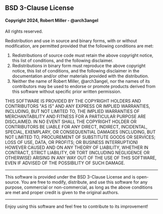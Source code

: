## BSD 3-Clause License

#### Copyright 2024, Robert Miller - @arch3angel

All rights reserved.

Redistribution and use in source and binary forms, with or without modification, are permitted provided that the following conditions are met:

1. Redistributions of source code must retain the above copyright notice, this list of conditions, and the following disclaimer.
2. Redistributions in binary form must reproduce the above copyright notice, this list of conditions, and the following disclaimer in the documentation and/or other materials provided with the distribution.
3. Neither the name of Robert Miller, @arch3angel, nor the names of its contributors may be used to endorse or promote products derived from this software without specific prior written permission.

THIS SOFTWARE IS PROVIDED BY THE COPYRIGHT HOLDERS AND CONTRIBUTORS "AS IS" AND ANY EXPRESS OR IMPLIED WARRANTIES, INCLUDING, BUT NOT LIMITED TO, THE IMPLIED WARRANTIES OF MERCHANTABILITY AND FITNESS FOR A PARTICULAR PURPOSE ARE DISCLAIMED. IN NO EVENT SHALL THE COPYRIGHT HOLDER OR CONTRIBUTORS BE LIABLE FOR ANY DIRECT, INDIRECT, INCIDENTAL, SPECIAL, EXEMPLARY, OR CONSEQUENTIAL DAMAGES (INCLUDING, BUT NOT LIMITED TO, PROCUREMENT OF SUBSTITUTE GOODS OR SERVICES; LOSS OF USE, DATA, OR PROFITS; OR BUSINESS INTERRUPTION) HOWEVER CAUSED AND ON ANY THEORY OF LIABILITY, WHETHER IN CONTRACT, STRICT LIABILITY, OR TORT (INCLUDING NEGLIGENCE OR OTHERWISE) ARISING IN ANY WAY OUT OF THE USE OF THIS SOFTWARE, EVEN IF ADVISED OF THE POSSIBILITY OF SUCH DAMAGE.

---

This software is provided under the BSD 3-Clause License and is open-source. You are free to modify, distribute, and use this software for any purpose, commercial or non-commercial, as long as the above conditions are met and proper credit is given to the original authors.

---

Enjoy using this software and feel free to contribute to its improvement!
